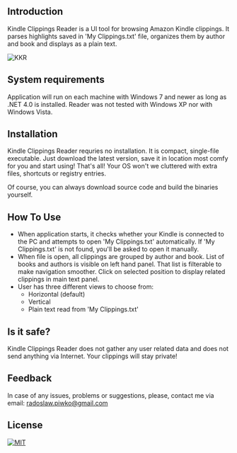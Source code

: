 
## Introduction
Kindle Clippings Reader is a UI tool for browsing Amazon Kindle clippings. It parses highlights saved in 'My Clippings.txt' file, organizes them by author and book and displays as a plain text.

![KKR](https://user-images.githubusercontent.com/2201475/55276250-0de22b00-52f2-11e9-9cfb-5a726def1ff6.png)

## System requirements
Application will run on each machine with Windows 7 and newer as long as .NET 4.0 is installed. Reader was not tested with Windows XP nor with Windows Vista.


## Installation
Kindle Clippings Reader requries no installation. It is compact, single-file executable. Just download the latest version, save it in location most comfy for you and start using! That's all! Your OS won't we cluttered with extra files, shortcuts or registry entries.

Of course, you can always download source code and build the binaries yourself.


## How To Use
* When application starts, it checks whether your Kindle is connected to the PC and attempts to open 'My Clippings.txt' automatically. If 'My Clippings.txt' is not found, you'll be asked to open it manually.
* When file is open, all clippings are grouped by author and book. List of books and authors is visible on left hand panel. That list is filterable to make navigation smoother. Click on selected position to display related clippings in main text panel. 
* User has three different views to choose from:
   - Horizontal (default)
   - Vertical
   - Plain text read from 'My Clippings.txt'


## Is it safe?
Kindle Clippings Reader does not gather any user related data and does not send anything via Internet. Your clippings will stay private!


## Feedback
In case of any issues, problems or suggestions, please, contact me via email: radoslaw.piwko@gmail.com


## License
[![MIT](https://img.shields.io/cocoapods/l/AFNetworking.svg?style=style&label=License&maxAge=2592000)](../master/LICENSE)